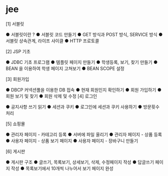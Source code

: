 # jee
[1] 서블릿 

● 서블릿이란 ? ● 서블릿 코드 만들기 ● GET 방식과 POST 방식, SERVICE 방식 ● 서블릿 상속관계, 라이프 사이클 
● HTTP 프로토콜

[2] JSP 기초 

● JDBC 기초 프로그램 ● 템플릿 페이지 만들기 ● 학생등록, 보기, 찾기 만들기 ● BEAN 을 이용하여 학생 페이지 고쳐보기
● BEAN SCOPE 설정

[3] 회원가입 

● DBCP 커넥션풀을 이용한 DB 접속 ● 현재 회원인지 확인하기 ● 회원 가입하기 ● 회원 보기 및 찾기 
● 회원 삭제 및 수정 
[4] 로그인 

● 공지사항 쓰기 읽기 ● 세션과 쿠키 ● 로그인에 세션과 쿠키 사용하기 ● 방문횟수 처리

[5] 쇼핑몰 

● 관리자 페이지 - 카테고리 등록 ● 서버에 파일 올리기 ● 관리자 페이지 - 상품 등록 ● 사용자 페이지 - 상품 보기 페이지 
● 사용자 페이지 - 장바구니 만들기

[6] 게시판 

● 게시판 구조 ● 글쓰기, 목록보기, 상세보기, 삭제, 수정페이지 작성 
● 답글쓰기 페이지 작성 ● 목록보기에서 10개씩 나누어서 보기 페이지 완성

